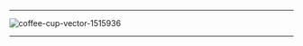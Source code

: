 ------------------------------------------------------------------------------------------------------------------------------------------------------------------------------------------------------------------------------------------
![coffee-cup-vector-1515936](https://github.com/user-attachments/assets/c851f7e9-0f51-4685-80a2-30cd9a2e35ec)


-----------------------------------------------------------------------------------------------------------------------------------------------------------------------------------------------------------------------------------------------




                                   


